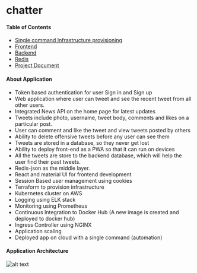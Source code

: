 # chatter

#### Table of Contents

<!-- vim-markdown-toc GFM -->

* [Single command Infrastructure provisioning](https://github.com/dburugupalli/chatter/tree/main/infrastructure)
* [Frontend](https://github.com/dburugupalli/chatter/tree/main/client)
* [Backend](https://github.com/dburugupalli/chatter/tree/main/server)
* [Redis](https://github.com/dburugupalli/chatter/tree/main/redis)
* [Project Document](https://github.com/dburugupalli/chatter/blob/main/documents/DevOpsDocumentGuide.pdf)

<!-- vim-markdown-toc -->

#### About Application
<!-- vim-markdown-toc GFM -->
* Token based authentication for user Sign in and Sign up  
* Web application where user can tweet and see the recent tweet from all other users. 
* Integrated News API on the home page for latest updates 
* Tweets include photo, username, tweet body, comments and likes on a particular post.  
* User can comment and like the tweet and view tweets posted by others
* Ability to delete offensive tweets before any user can see them 
* Tweets are stored in a database, so they never get lost 
* Ability to deploy front-end as a PWA so that it can run on devices 
* All the tweets are store to the backend database, which will help the user find their past tweets. 
* Redis-json as the middle layer.   
* React and material UI for frontend development  
* Session Based user management using cookies 
* Terraform to provision infrastructure 
* Kubernetes cluster on AWS 
* Logging using ELK stack 
* Monitoring using Prometheus 
* Continuous Integration to Docker Hub (A new image is created and deployed to docker hub) 
* Ingress Controller using NGINX 
* Application scaling 
* Deployed app on cloud with a single command (automation) 

<!-- vim-markdown-toc -->

#### Application Architecture
<!-- vim-markdown-toc GFM -->
![alt text](https://github.com/dburugupalli/chatter/blob/feature/helmcharts/Application%20Architecture.png)
<!-- vim-markdown-toc -->

